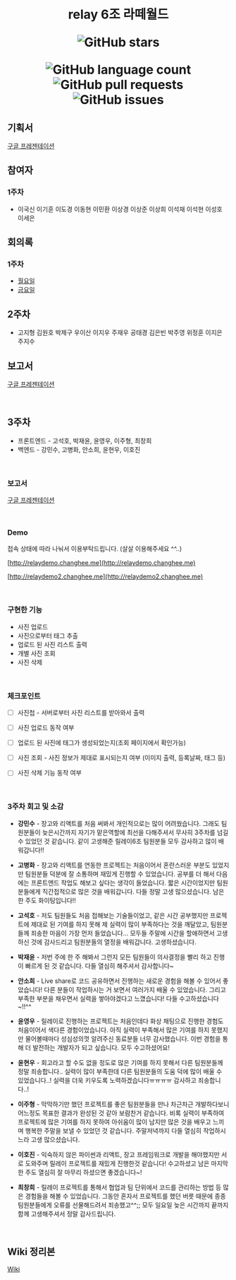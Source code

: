 <h1 align="center">
relay 6조 라떼월드

![GitHub stars](https://img.shields.io/github/stars/boostcamp-2020/relay_06?style=social)

![GitHub language count](https://img.shields.io/github/languages/count/boostcamp-2020/relay_06) ![GitHub pull requests](https://img.shields.io/github/issues-pr/boostcamp-2020/relay_06?color=green) ![GitHub issues](https://img.shields.io/github/issues/boostcamp-2020/relay_06)  

</h1>

## 기획서
[구글 프레젠테이션](https://docs.google.com/presentation/d/1KVMY72W_LfYM90A4zkEgC6fcdEBQH48g6vqVKTmdzu0/edit?usp=sharing)


## 참여자

### 1주차
- 이국신 이기훈 이도경 이동현 이민환 이상경 이상준 이상희 이석재 이석현 이성호 이세은

## 회의록

### 1주차
- [월요일](https://github.com/boostcamp-2020/relay_06/wiki/1%EC%A3%BC%EC%B0%A8-%EB%9D%BC%EB%96%BC-%EC%B1%8C%EB%A6%B0%EC%A7%80)
- [금요일](https://github.com/boostcamp-2020/relay_06/wiki/1%EC%A3%BC%EC%B0%A8-%ED%9A%8C%EC%9D%98%EB%A1%9D)



## 2주차

- 고지형 김원호 박제구 우이산 이지우 주재우 공태경 김은빈 박주영 위정훈 이지은 주지수

## 보고서
[구글 프레젠테이션](https://docs.google.com/presentation/d/12FspZqdx95bm8alaWhPOS-pAS61bdO3rLEU2ICQPA0w/edit#slide=id.p1)



<br>



## 3주차

* 프론트엔드 - 고석호, 박재윤, 윤영우, 이주형, 최창희
* 백엔드 - 강민수, 고병화, 안소희, 윤현우, 이호진



<br>



###  보고서

[구글 프레젠테이션](https://docs.google.com/presentation/d/1dms7SawJlIm04KrfBZuAVmuF2qzYGKMOuQi9eTNyGKs/edit?usp=sharing)



<br>



### Demo
접속 상태에 따라 나눠서 이용부탁드립니다. (살살 이용해주세요 ^^..)

[http://relaydemo.changhee.me](http://relaydemo.changhee.me)

[http://relaydemo2.changhee.me](http://relaydemo2.changhee.me)


<br>



### 구현한 기능

* 사진 업로드
* 사진으로부터 태그 추출
* 업로드 된 사진 리스트 출력
* 개별 사진 조회
* 사진 삭제



<br>



### 체크포인트

- [ ] 사진첩 - 서버로부터 사진 리스트를 받아와서 출력
- [ ] 사진 업로드 동작 여부
- [ ] 업로드 된 사진에 태그가 생성되었는지(조회 페이지에서 확인가능)
- [ ] 사진 조회 - 사진 정보가 제대로 표시되는지 여부 (이미지 출력, 등록날짜, 태그 등)
- [ ] 사진 삭제 기능 동작 여부



<br>



### 3주차 회고 및 소감

* **강민수** - 장고와 리액트를 처음 써봐서 개인적으로는 많이 어려웠습니다. 그래도 팀원분들이 늦은시간까지 자기가 맡은역할에 최선을 다해주셔서 무사히 3주차를 넘길 수 있었던 것 같습니다. 같이 고생해준 릴레이6조 팀원분들 모두 감사하고 많이 배워갑니다!!

* **고병화** - 장고와 리액트를 연동한 프로젝트는 처음이어서 혼란스러운 부분도 있었지만 팀원분들 덕분에 잘 소통하며 재밌게 진행할 수 있었습니다. 공부를 더 해서 다음에는 프론트엔드 작업도 해보고 싶다는 생각이 들었습니다. 짧은 시간이었지만 팀원분들에게 직간접적으로 많은 것을 배워갑니다. 다들 정말 고생 많으셨습니다. 남은 한 주도 화이팅입니다!!

* **고석호** - 저도 팀원들도 처음 접해보는 기술들이었고, 같은 시간 공부했지만 프로젝트에 제대로 된 기여를 하지 못해 제 실력이 많이 부족하다는 것을 깨달았고, 팀원분들께 죄송한 마음이 가장 먼저 들었습니다...
  모두들 주말에 시간을 할애하면서 고생하신 것에 감사드리고 팀원분들의 열정을 배워갑니다. 고생하셨습니다.

* **박재윤** - 저번 주에 한 주 해봐서 그런지 모든 팀원들이 의사결정을 빨리 하고 진행이 빠르게 된 것 같습니다. 다들 열심히 해주셔서 감사합니다~

* **안소희** - Live share로 코드 공유하면서 진행하는 새로운 경험을 해볼 수 있어서 좋았습니다! 다른 분들이 작업하시는 거 보면서 여러가지 배울 수 있었습니다. 그리고 부족한 부분을 채우면서 실력을 쌓아야겠다고 느꼈습니다! 다들 수고하셨습니다~!!^^

* **윤영우** - 릴레이로 진행하는 프로젝트는 처음인데다 화상 채팅으로 진행한 경험도 처음이어서 색다른 경험이었습니다. 아직 실력이 부족해서 많은 기여를 하지 못했지만 물어볼때마다 성심성의껏 알려주신 동료분들 너무 감사했습니다. 이번 경험을 통해 더 발전하는 개발자가 되고 싶습니다. 모두 수고하셨어요!

* **윤현우** - 회고라고 할 수도 없을 정도로 많은 기여를 하지 못해서 다른 팀원분들께 정말 죄송합니다.. 실력이 많이 부족한데 다른 팀원분들의 도움 덕에 많이 배울 수 있었습니다..! 실력을 더욱 키우도록 노력하겠습니다ㅠㅠㅠㅠ 감사하고 죄송합니다..!

* **이주형** - 막막하기만 했던 프로젝트를 좋은 팀원분들을 만나 차근차근 개발하다보니 어느정도 목표한 결과가 완성된 것 같아 보람찬거 같습니다. 비록 실력이 부족하여 프로젝트에 많은 기여를 하지 못하여 아쉬움이 많이 남지만 많은 것을 배우고 느끼며 행복한 주말을 보낼 수 있었던 것 같습니다. 주말저녁까지 다들 열심히 작업하시느라 고생 많으셨습니다.

* **이호진** - 익숙하지 않은 파이썬과 리액트, 장고 프레임워크로 개발을 해야했지만 서로 도와주며 릴레이 프로젝트를 재밌게 진행한것 같습니다! 수고하셨고 남은 마지막 한 주도 열심히 잘 마무리 하셨으면 좋겠습니다~!

* **최창희** - 릴레이 프로젝트를 통해서 협업과 팀 단위에서 코드를 관리하는 방법 등 많은 경험들을 해볼 수 있었습니다. 그동안 혼자서 프로젝트를 했던 버릇 때문에 종종 팀원분들에게 오류를 선물해드려서 죄송했고^^;; 모두 일요일 늦은 시간까지 끝까지 함께 고생해주셔서 정말 감사드립니다.



<br>



## Wiki 정리본

[Wiki](https://github.com/boostcamp-2020/relay_06/wiki/2020-08-07-2%EC%A3%BC%EC%B0%A8-%EC%9E%90%EC%97%B0%EC%96%B4%EC%B2%98%EB%A6%AC)

